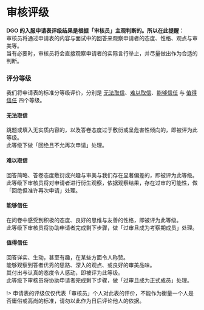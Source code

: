 <!-- guide/apply/reviewScore-->

# 审核评级

 **DGO 的入服申请表评级结果是根据「审核员」主观判断的。所以在此提醒：** <br/>
审核员将通过申请表的内容与面试中的回答来观察申请者的态度、性格、观点与审美等。<br/>
当有必要时，审核员将会直接观察申请者的实际言行举止，并尽量做出作为合适的判断。



### 评分等级

我们将申请表的标准分等级评价，分别是 [无法取信](guide/apply/reviewScore?id=无法取信)、[难以取信](guide/apply/reviewScore?id=难以取信)、[能够信任](guide/apply/reviewScore?id=能够信任) 与 [值得信任](guide/apply/reviewScore?id=值得信任) 四个等级。

#### 无法取信

跳题或填入无实质内容的，以及答卷态度过于敷衍或呈危害性倾向的，即被评为此等级。<br/>
此等级下做「回绝且不允再次申请」处理。



#### 难以取信

回答简略、答卷态度敷衍或兴趣与审美与我们存在显著偏差的，即被评为此等级。<br/>
此等级下审核员将对申请者进行衍生观察，依据观察结果，存在过审的可能性，做「回绝但准许再次申请」处理。



#### 能够信任

在问卷中感受到积极的态度、良好的思维与友善的性格，即被评为此等级。<br/>
此等级下审核员将协助申请者完成剩下步骤，做「过审且成为考察期成员」处理。



#### 值得信任

回答详实、生动，甚至有趣，在某些方面令人称赞。<br/>
能够观察到答者优秀的思路、深入的观点、或良好的审美品味。<br/>
其付出与认真的态度令人感动，即被评为此等级。<br/>
此等级下审核员将协助申请者完成剩下步骤，做「过审且成为正式成员」处理。

!> 申请表的评级仅仅代表「审核员」个人对此表的评价，不能作为衡量一个人是否庸俗或高尚的标准，请勿以此作为日后评论他人的依据。